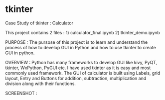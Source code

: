 # tkinter
Case Study of tkinter : Calculator

This project contains 2 files :
      1)    calculator_final.ipynb 
      2)    tkinter_demo.ipynb

PURPOSE :
      The pursose of this project is to learn and understand the process of how to develop GUI in Python and how to use tkinter to create GUI in python.
      
OVERVIEW :
      Python has many frameworks to develop GUI like kivy, PyQT, tkinter, WxPython, PyGUI etc. I have used tkinter as it is easy and most commonly used framework. The GUI of calculator is built using Labels, grid layout, Entry and Buttons for addition, subtraction, multiplication and division along with their functions. 
      
SCREENSHOT :
      
      
